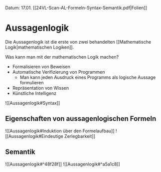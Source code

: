 Datum: 17.01.
[[24VL-Scan-AL-Formeln-Syntax-Semantik.pdf|Folien]]

# Aussagenlogik
Die Aussagenlogik ist die erste von zwei behandelten [[Mathematische Logik|mathematischen Logiken]].

Was kann man mit der mathematischen Logik machen?
- Formalisieren von Beweisen
- Automatische Verifizierung von Programmen
	- Man kann jeden Ausdruck eines Programms als logische Aussage formulieren
- Repräsentation von Wissen
- Künstliche Intelligenz

![[Aussagenlogik#Syntax]]

## Eigenschaften von aussagenlogischen Formeln
![[Aussagenlogik#Induktion über den Formelaufbau]]
![[Aussagenlogik#Eindeutige Zerlegbarkeit]]

## Semantik
![[Aussagenlogik#^48f28f]]
![[Aussagenlogik#^a5a1c8]]